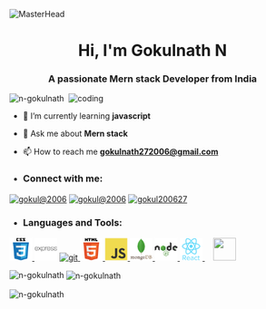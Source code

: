 ![MasterHead](https://gaper.io/wp-content/uploads/2022/02/mern-stack.webp)
<h1 align="center">Hi, I'm Gokulnath N</h1>
<h3 align="center">A passionate Mern stack Developer from India</h3>
<img align="right" alt="coding" width="400" src="https://img.etimg.com/thumb/width-1200,height-900,imgsize-638053,resizemode-75,msid-84146083/prime/technology-and-startups/booting-up-developer-economy-how-tech-startups-are-helping-coders-build-and-test-software-faster.jpg">

<p align="left"> <img src="https://komarev.com/ghpvc/?username=n-gokulnath&label=Profile%20views&color=0e75b6&style=flat" alt="n-gokulnath" /> </p>

- 🌱 I’m currently learning **javascript**

- 💬 Ask me about **Mern stack**

- 📫 How to reach me **gokulnath272006@gmail.com**
- <h3 align="left">Connect with me:</h3>
<p align="left">
<a href="https://x.com/Gokul200627?t=xkn0n37ph17KpI6_rwDOdA&s=09"><img align="center" src="https://raw.githubusercontent.com/rahuldkjain/github-profile-readme-generator/master/src/images/icons/Social/twitter.svg" alt="gokul@2006" height="30" width="40" /></a>
<a href="https://github.com/N-Gokulnath" target="blank"><img align="center" src="https://cdn.jsdelivr.net/npm/simple-icons@3.0.1/icons/github.svg" alt="gokul@2006" height="30" width="40" /></a>
<a href="https://instagram.com/gokul200627" target="blank"><img align="center" src="https://raw.githubusercontent.com/rahuldkjain/github-profile-readme-generator/master/src/images/icons/Social/instagram.svg" alt="gokul200627" height="30" width="40" /></a>
</p>


<p align="left">
</p>

- <h3 align="left">Languages and Tools:</h3>
<p align="left"> <a href="https://www.w3schools.com/css/" target="_blank" rel="noreferrer"> 
    <img src="https://raw.githubusercontent.com/devicons/devicon/master/icons/css3/css3-original-wordmark.svg" alt="css3" width="40" height="40"/>
 </a> <a href="https://expressjs.com" target="_blank" rel="noreferrer"> <img src="https://raw.githubusercontent.com/devicons/devicon/master/icons/express/express-original-wordmark.svg" alt="express" width="40" height="40"></a> <a href="https://git-scm.com/" target="_blank" rel="noreferrer"> <img src="https://www.vectorlogo.zone/logos/git-scm/git-scm-icon.svg" alt="git" width="40" height="40"/> </a> <a href="https://www.w3.org/html/" target="_blank" rel="noreferrer"> <img src="https://raw.githubusercontent.com/devicons/devicon/master/icons/html5/html5-original-wordmark.svg" alt="html5" width="40" height="40"/> </a> <a href="https://developer.mozilla.org/en-US/docs/Web/JavaScript" target="_blank" rel="noreferrer"> <img src="https://raw.githubusercontent.com/devicons/devicon/master/icons/javascript/javascript-original.svg" alt="javascript" width="40" height="40"/> </a> <a href="https://www.mongodb.com/" target="_blank" rel="noreferrer"> <img src="https://raw.githubusercontent.com/devicons/devicon/master/icons/mongodb/mongodb-original-wordmark.svg" alt="mongodb" width="40" height="40"/> </a> <a href="https://nodejs.org" target="_blank" rel="noreferrer"> <img src="https://raw.githubusercontent.com/devicons/devicon/master/icons/nodejs/nodejs-original-wordmark.svg" alt="nodejs" width="40" height="40"/> </a> <a href="https://reactjs.org/" target="_blank" rel="noreferrer"> <img src="https://raw.githubusercontent.com/devicons/devicon/master/icons/react/react-original-wordmark.svg" alt="react" width="40" height="40"/> 
    </a>
    <a href="https://getbootstrap.com/"><img style="margin-left:15px; margin-right:10px;" src="https://getbootstrap.com/docs/5.3/assets/brand/bootstrap-logo-shadow.png"  height="40px" width="40px "></a> </p>


<p><img align="left" src="https://github-readme-stats.vercel.app/api/top-langs?username=N-gokulnath&show_icons=true&locale=en&layout=compact" alt="n-gokulnath" /></p>

<p>&nbsp;<img align="center" src="https://github-readme-stats.vercel.app/api?username=n-gokulnath&show_icons=true&locale=en" alt="n-gokulnath" /></p>

<p><img align="center" src="https://github-readme-streak-stats.herokuapp.com/?user=n-gokulnath&" alt="n-gokulnath" /></p>
